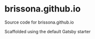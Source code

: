# brissona.github.io
Source code for brissona.github.io

Scaffolded using the default Gatsby starter

